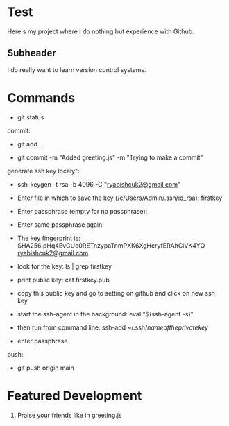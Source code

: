 # Test

Here's my project where I do nothing but experience with Github. 

## Subheader
 
I do really want to learn version control systems.

# Commands 

- git status 

commit:

- git add .

- git commit -m "Added greeting.js" -m "Trying to make a commit"

generate ssh key localy":

- ssh-keygen -t rsa -b 4096 -C "ryabishcuk2@gmail.com"
- Enter file in which to save the key (/c/Users/Admin/.ssh/id_rsa): firstkey
- Enter passphrase (empty for no passphrase): 
- Enter same passphrase again:
- The key fingerprint is:
  SHA256:pHq4EvGUo0RETnzypaTnmPXK6XgHcryfERAhCiVK4YQ ryabishcuk2@gmail.com

- look for the key: 
  ls | grep firstkey
- print public key:
  cat firstkey.pub

- copy this public key and go to setting on github and click on new ssh key
    
- start the ssh-agent in the background: eval "$(ssh-agent -s)"

- then run from command line: ssh-add ~/.ssh/*nameoftheprivatekey*       
- enter passphrase

push: 

- git push origin main

# Featured Development

1. Praise your friends like in greeting.js